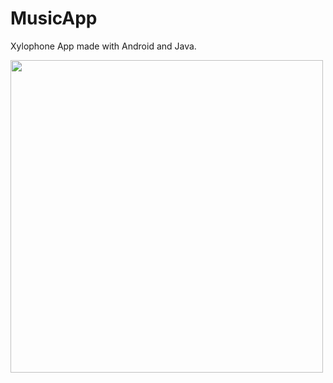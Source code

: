 # MusicApp

Xylophone App made with Android and Java.



<img src="https://lh3.googleusercontent.com/drive-viewer/AJc5JmRhaPLbXz_fW01fSvsFX5P9wqf3xzbWUZsqBT2mbXwe2SKUXppkl0R1NaWvRlpGoPbre25RlUI=w1920-h961" height="500"/>
